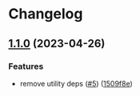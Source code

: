 # Changelog

## [1.1.0](https://github.com/node-modules/digest-header/compare/v1.0.0...v1.1.0) (2023-04-26)


### Features

* remove utility deps ([#5](https://github.com/node-modules/digest-header/issues/5)) ([1509f8e](https://github.com/node-modules/digest-header/commit/1509f8e8dd40690abd5d716c97f4833ba4fbc21a))
